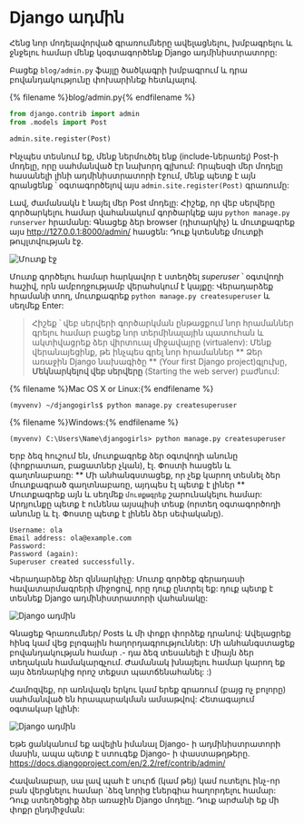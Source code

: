 # Django ադմին

Հենց նոր մոդելավորված գրառումները ավելացնելու, խմբագրելու և ջնջելու համար մենք կօգտագործենք Django ադմինիստրատորը:

Բացեք `blog/admin.py` ֆայլը ծածկագրի խմբագրում և դրա բովանդակությունը փոխարինեք հետևյալով.

{% filename %}blog/admin.py{% endfilename %} 

```python
from django.contrib import admin
from .models import Post

admin.site.register(Post)
```

Ինչպես տեսնում եք, մենք ներմուծել ենք (include-ներառել) Post-ի մոդելը, որը սահմանված էր նախորդ գլխում: Որպեսզի մեր մոդելը հասանելի լինի ադմինիստրատորի էջում, մենք պետք է այն գրանցենք ՝ օգտագործելով այս `admin.site.register(Post)` գրառումը:

Լավ, ժամանակն է նայել մեր Post մոդելը: Հիշեք, որ վեբ սերվերը գործարկելու համար վահանակում գործարկեք այս `python manage.py runserver` հրամանը: Գնացեք ձեր browser (դիտարկիչ) և մուտքագրեք այս http://127.0.0.1:8000/admin/ հասցեն: Դուք կտեսնեք մուտքի թույլտվության էջ.

![Մուտք էջ](images/login_page2.png)

Մուտք գործելու համար հարկավոր է ստեղծել *superuser* ՝ օգտվողի հաշիվ, որն ամբողջությամբ վերահսկում է կայքը: Վերադարձեք հրամանի տող, մուտքագրեք `python manage.py createsuperuser` և սեղմեք Enter:

> Հիշեք ՝ վեբ սերվերի գործարկման ընթացքում նոր հրամաններ գրելու համար բացեք նոր տերմինալային պատուհան և ակտիվացրեք ձեր վիրտուալ միջավայրը (virtualenv): Մենք վերանայեցինք, թե ինչպես գրել նոր հրամաններ ** Ձեր առաջին Django նախագիծը ** (Your first Django project)գլուխը, **Մեկնարկելով վեբ սերվերը** (Starting the web server) բաժնում:

{% filename %}Mac OS X or Linux:{% endfilename %}

    (myvenv) ~/djangogirls$ python manage.py createsuperuser
    

{% filename %}Windows:{% endfilename %}

    (myvenv) C:\Users\Name\djangogirls> python manage.py createsuperuser
    

Երբ ձեզ հուշում են, մուտքագրեք ձեր օգտվողի անունը (փոքրատառ, բացատներ չկան), էլ. Փոստի հասցեն և գաղտնաբառը: ** Մի անհանգստացեք, որ չեք կարող տեսնել ձեր մուտքագրած գաղտնաբառը, այդպես էլ պետք է լիներ ** Մուտքագրեք այն և սեղմեք ` մուտքագրեք ` շարունակելու համար: Արդյունքը պետք է ունենա այսպիսի տեսք (որտեղ օգտագործողի անունը և էլ. Փոստը պետք է լինեն ձեր սեփականը).

    Username: ola
    Email address: ola@example.com
    Password:
    Password (again):
    Superuser created successfully.
    

Վերադարձեք ձեր զննարկիչը: Մուտք գործեք գերադասի հավատարմագրերի միջոցով, որը դուք ընտրել եք: դուք պետք է տեսնեք Django ադմինիստրատորի վահանակը:

![Django ադմին](images/django_admin3.png)

Գնացեք Գրառումներ/ Posts և մի փոքր փորձեք դրանով: Ավելացրեք հինգ կամ վեց բլոգային հաղորդագրություններ: Մի անհանգստացեք բովանդակության համար .- դա ձեզ տեսանելի է միայն ձեր տեղական համակարգչում. Ժամանակ խնայելու համար կարող եք այս ձեռնարկից որոշ տեքստ պատճենահանել: :)

Համոզվեք, որ առնվազն երկու կամ երեք գրառում (բայց ոչ բոլորը) սահմանված են հրապարակման ամսաթվով: Հետագայում օգտակար կլինի:

![Django ադմին](images/edit_post3.png)

Եթե ​​ցանկանում եք ավելին իմանալ Django- ի ադմինիստրատորի մասին, ապա պետք է ստուգեք Django- ի փաստաթղթերը. https://docs.djangoproject.com/en/2.2/ref/contrib/admin/

Հավանաբար, սա լավ պահ է սուրճ (կամ թեյ) կամ ուտելու ինչ-որ բան վերցնելու համար `ձեզ նորից էներգիա հաղորդելու համար: Դուք ստեղծեցիք ձեր առաջին Django մոդելը. Դուք արժանի եք մի փոքր ընդմիջման: